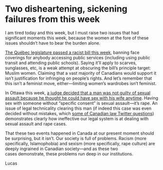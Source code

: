 # Two disheartening, sickening failures from this week

I am tired today and this week, but I must raise two issues that had significant moments this week, because the women at the fore of these issues shouldn’t have to bear the burden alone.

[The Québec legislature passed a racist bill this week](http://www.cbc.ca/news/canada/montreal/quebec-niqab-burka-bill-62-1.4360121), banning face coverings for anybody accessing public services (including using public transit and attending public schools). Saying it’ll apply to scarves, sunglasses, etc, is a weak attempt at obscuring the bill’s principle target: Muslim women. Claiming that a vast majority of Canadians would support it isn’t justification for infringing on people’s rights. And let’s remember that this isn’t a feminist move, either—limiting women’s wardrobes isn’t feminist.

In Ottawa this week, [a judge decided that a man was not guilty of sexual assault because he thought he could have sex with his wife anytime](http://ottawacitizen.com/news/local-news/ottawa-man-not-guilty-because-he-thought-he-could-have-sex-with-wife-anytime). Having sex with someone without “specific consent” is sexual assault—it’s rape. An issue of legal technicality clearing this man (if indeed this case was even decided without mistakes, which [some of Canadian law Twitter questions](https://twitter.com/cmathen/status/921577127434002432)) demonstrates clearly how ineffective our legal system is at dealing with sexual assault and rape cases.

That these two events happened in Canada at our present moment should be surprising, but it isn’t. Our society is full of problems. Racism (more specifically, Islamophobia) and sexism (more specifically, rape culture) are deeply ingrained in Canadian society—and as these two cases demonstrate, these problems run deep in our institutions.

Lucas